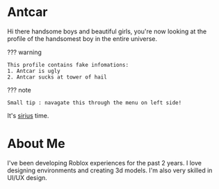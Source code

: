 # Antcar

Hi there handsome boys and beautiful girls, you're now looking at the profile of the handsomest boy in the entire universe.

??? warning

    This profile contains fake infomations:
    1. Antcar is ugly
    2. Antcar sucks at tower of hail

??? note

    Small tip : navagate this through the menu on left side!

It's [sirius](https://harrypotter.fandom.com/wiki/Sirius_Black) time.


# About Me

I've been developing Roblox experiences for the past 2 years. I love designing environments and creating 3d models. I'm also very skilled in UI/UX design.
